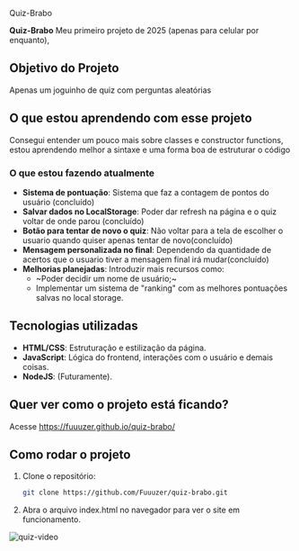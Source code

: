 Quiz-Brabo

**Quiz-Brabo** Meu primeiro projeto de 2025 (apenas para celular por enquanto),

## Objetivo do Projeto

Apenas um joguinho de quiz com perguntas aleatórias

## O que estou aprendendo com esse projeto

Consegui entender um pouco mais sobre classes e constructor functions, estou aprendendo melhor a sintaxe e uma forma boa de estruturar o código 

### O que estou fazendo atualmente

- **Sistema de pontuação**: Sistema que faz a contagem de pontos do usuário (concluído)
- **Salvar dados no LocalStorage**: Poder dar refresh na página e o quiz voltar de onde parou (concluído)
- **Botão para tentar de novo o quiz**: Não voltar para a tela de escolher o usuario quando quiser apenas tentar de novo(concluído)
- **Mensagem personalizada no final**: Dependendo da quantidade de acertos que o usuario tiver a mensagem final irá mudar(concluído)
- **Melhorias planejadas**: Introduzir mais recursos como:
  - ~Poder decidir um nome de usuário;~
  - Implementar um sistema de "ranking" com as melhores pontuações salvas no local storage.

## Tecnologias utilizadas

- **HTML/CSS**: Estruturação e estilização da página.
- **JavaScript**: Lógica do frontend, interações com o usuário e demais coisas.
- **NodeJS**: (Futuramente).
## Quer ver como o projeto está ficando?
Acesse https://fuuuzer.github.io/quiz-brabo/

## Como rodar o projeto


1. Clone o repositório:
   ```bash
   git clone https://github.com/Fuuuzer/quiz-brabo.git
   
2. Abra o arquivo index.html no navegador para ver o site em funcionamento.

![quiz-video](https://github.com/user-attachments/assets/f15922d9-6335-410e-9735-ee15c6aded6d)

